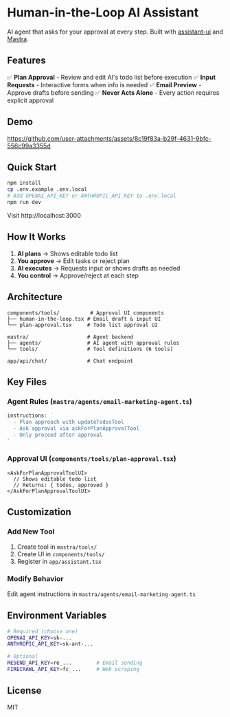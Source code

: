# Human-in-the-Loop AI Assistant

AI agent that asks for your approval at every step. Built with [assistant-ui](https://github.com/Yonom/assistant-ui) and [Mastra](https://mastra.dev).

## Features

✅ **Plan Approval** - Review and edit AI's todo list before execution
✅ **Input Requests** - Interactive forms when info is needed
✅ **Email Preview** - Approve drafts before sending
✅ **Never Acts Alone** - Every action requires explicit approval

## Demo

https://github.com/user-attachments/assets/8c19f83a-b29f-4631-9bfc-556c99a3355d

## Quick Start

```bash
npm install
cp .env.example .env.local
# Add OPENAI_API_KEY or ANTHROPIC_API_KEY to .env.local
npm run dev
```

Visit http://localhost:3000

## How It Works

1. **AI plans** → Shows editable todo list
2. **You approve** → Edit tasks or reject plan
3. **AI executes** → Requests input or shows drafts as needed
4. **You control** → Approve/reject at each step

## Architecture

```
components/tools/          # Approval UI components
├── human-in-the-loop.tsx # Email draft & input UI
└── plan-approval.tsx     # Todo list approval UI

mastra/                   # Agent backend
├── agents/               # AI agent with approval rules
└── tools/                # Tool definitions (6 tools)

app/api/chat/             # Chat endpoint
```

## Key Files

### Agent Rules (`mastra/agents/email-marketing-agent.ts`)
```typescript
instructions: `
  - Plan approach with updateTodosTool
  - Ask approval via askForPlanApprovalTool
  - Only proceed after approval
`
```

### Approval UI (`components/tools/plan-approval.tsx`)
```tsx
<AskForPlanApprovalToolUI>
  // Shows editable todo list
  // Returns: { todos, approved }
</AskForPlanApprovalToolUI>
```

## Customization

### Add New Tool

1. Create tool in `mastra/tools/`
2. Create UI in `components/tools/`
3. Register in `app/assistant.tsx`

### Modify Behavior

Edit agent instructions in `mastra/agents/email-marketing-agent.ts`

## Environment Variables

```bash
# Required (choose one)
OPENAI_API_KEY=sk-...
ANTHROPIC_API_KEY=sk-ant-...

# Optional
RESEND_API_KEY=re_...        # Email sending
FIRECRAWL_API_KEY=fc_...     # Web scraping
```

## License

MIT
